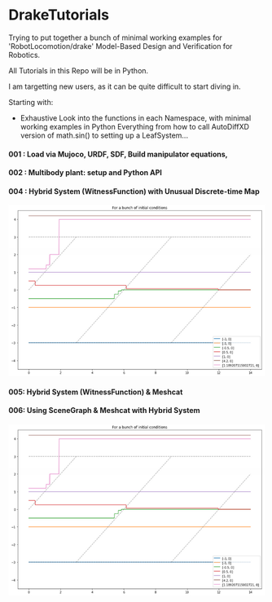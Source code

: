 # DrakeTutorials
Trying to put together a bunch of minimal working examples for 'RobotLocomotion/drake' Model-Based Design and Verification for Robotics.

All Tutorials in this Repo will be in Python.

I am targetting new users, as it can be quite difficult to start diving in.


Starting with:

- Exhaustive Look into the functions in each Namespace, with minimal working examples in Python
       Everything from how to call AutoDiffXD version of math.sin() to setting up a LeafSystem...

#### 001 : Load via Mujoco, URDF, SDF, Build manipulator equations,
         
#### 002  : Multibody plant: setup and Python API
        
#### 004 : Hybrid System (WitnessFunction) with Unusual Discrete-time Map
<p align="center">
<img src="https://github.com/drewhamiltonasdf/DrakeTutorials/blob/main/imgs/UnusualHybridSystem.png"> 
</p>

#### 005: Hybrid System (WitnessFunction) & Meshcat
#### 006: Using SceneGraph & Meshcat with Hybrid System
<p align="center">
<img src="https://github.com/drewhamiltonasdf/DrakeTutorials/blob/main/imgs/UnusualHybridSystem.png"> 
</p>
